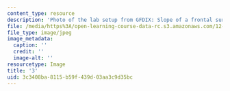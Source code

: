 ```yaml
---
content_type: resource
description: 'Photo of the lab setup from GFDIX: Slope of a frontal surface.'
file: /media/https%3A/open-learning-course-data-rc.s3.amazonaws.com/12-003-atmosphere-ocean-and-climate-dynamics-fall-2008/3c3408ba8115b59f439d03aa3c9d35bc_3.jpg
file_type: image/jpeg
image_metadata:
  caption: ''
  credit: ''
  image-alt: ''
resourcetype: Image
title: '3'
uid: 3c3408ba-8115-b59f-439d-03aa3c9d35bc
---
```

